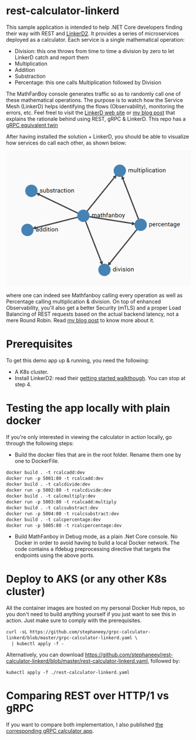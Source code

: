# rest-calculator-linkerd
 This sample application is intended to help .NET Core developers finding their way with REST and [LinkerD2](https://github.com/linkerd/linkerd2). It provides a series of microservices deployed as a calculator.  Each service is a single mathematical operation:
 * Division: this one throws from time to time a division by zero to let LinkerD catch and report them
 * Multiplication
 * Addition
 * Substraction
 * Percentage: this one calls Multiplication followed by Division
 
The MathFanBoy console generates traffic so as to randomly call one of these mathematical operations. The purpose is to watch how the Service Mesh (LinkerD) helps identifying the flows (Observability), monitoring the errors, etc. Feel freel to visit the [LinkerD web site](https://linkerd.io/) or [my blog post](https://techcommunity.microsoft.com/t5/azure-developer-community-blog/meshing-with-linkerd2-using-grpc-enabled-net-core-services/ba-p/1377867) that explains the rationale behind using REST, gRPC & LinkerD. This repo has a [gRPC equivalent twin](https://github.com/stephaneey/grpc-calculator-linkerd) 

After having installed the solution + LinkerD, you should be able to visualize how services do call each other, as shown below:

![Call tree](Images/calltree.png "Call tree")

where one can indeed see Mathfanboy calling every operation as well as Percentage calling multiplication & division. On top of enhanced Observability, you'll also get a better Security (mTLS) and a proper Load Balancing of REST requests based on the actual backend latency, not a mere Round Robin. Read [my blog post](https://techcommunity.microsoft.com/t5/azure-developer-community-blog/meshing-with-linkerd2-using-grpc-enabled-net-core-services/ba-p/1377867) to know more about it.

# Prerequisites
To get this demo app up & running, you need the following:
* A K8s cluster. 
* Install LinkerD2: read their [getting started walkthough](https://linkerd.io/2/getting-started/). You can stop at step 4. 

# Testing the app locally with plain docker
If you're only interested in viewing the calculator in action locally, go through the following steps:

* Build the docker files that are in the root folder. Rename them one by one to DockerFile. 

```
docker build . -t rcalcadd:dev
docker run -p 5001:80 -t rcalcadd:dev
docker build . -t calcdivide:dev
docker run -p 5002:80 -t rcalcdivide:dev
docker build . -t calcmultiply:dev
docker run -p 5003:80 -t rcalcadd:multiply
docker build . -t calcsubstract:dev
docker run -p 5004:80 -t rcalcsubstract:dev
docker build . -t calcpercentage:dev
docker run -p 5005:80 -t rcalcpercentage:dev

```
* Build MathFanboy in Debug mode, as a plain .Net Core console. No Docker in order to avoid having to build a local Docker network. The code contains a ifdebug preprocessing directive that targets the endpoints using the above ports.

# Deploy to AKS (or any other K8s cluster)
All the container images are hosted on my personal Docker Hub repos, so you don't need to build anything yourself if you just want to see this in action. Just make sure to comply with the prerequisites.

```
curl -sL https://github.com/stephaneey/grpc-calculator-linkerd/blob/master/grpc-calculator-linkerd.yaml \
  | kubectl apply -f -  
```
Alternatively, you can download https://github.com/stephaneey/rest-calculator-linkerd/blob/master/rest-calculator-linkerd.yaml, followed by:

```
kubectl apply -f ./rest-calculator-linkerd.yaml
```
# Comparing REST over HTTP/1 vs gRPC

If you want to compare both implementation, I also published [the corresponding gRPC calculator app](https://github.com/stephaneey/grpc-calculator-linkerd). 
